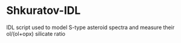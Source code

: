 # Shkuratov-IDL
IDL script used to model S-type asteroid spectra and measure their ol/(ol+opx) silicate ratio
